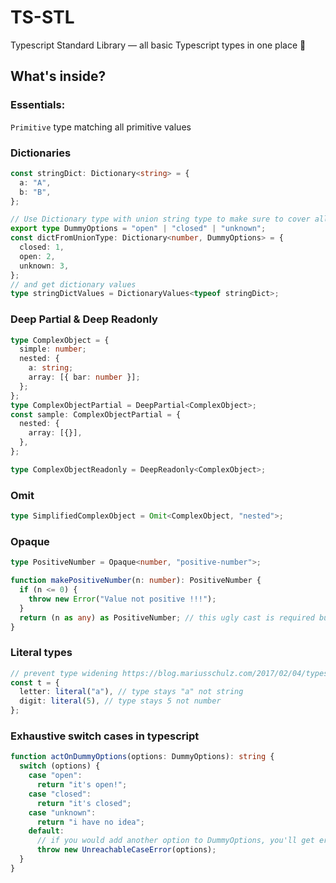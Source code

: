 # TS-STL

Typescript Standard Library — all basic Typescript types in one place 🤙

## What's inside?

### Essentials:

`Primitive` type matching all primitive values

### Dictionaries

```typescript
const stringDict: Dictionary<string> = {
  a: "A",
  b: "B",
};

// Use Dictionary type with union string type to make sure to cover all possible values
export type DummyOptions = "open" | "closed" | "unknown";
const dictFromUnionType: Dictionary<number, DummyOptions> = {
  closed: 1,
  open: 2,
  unknown: 3,
};
// and get dictionary values
type stringDictValues = DictionaryValues<typeof stringDict>;
```

### Deep Partial & Deep Readonly

```typescript
type ComplexObject = {
  simple: number;
  nested: {
    a: string;
    array: [{ bar: number }];
  };
};
type ComplexObjectPartial = DeepPartial<ComplexObject>;
const sample: ComplexObjectPartial = {
  nested: {
    array: [{}],
  },
};

type ComplexObjectReadonly = DeepReadonly<ComplexObject>;
```

### Omit

```typescript
type SimplifiedComplexObject = Omit<ComplexObject, "nested">;
```

### Opaque

```typescript
type PositiveNumber = Opaque<number, "positive-number">;

function makePositiveNumber(n: number): PositiveNumber {
  if (n <= 0) {
    throw new Error("Value not positive !!!");
  }
  return (n as any) as PositiveNumber; // this ugly cast is required but only when "producing" opaque types
}
```

### Literal types

```typescript
// prevent type widening https://blog.mariusschulz.com/2017/02/04/typescript-2-1-literal-type-widening
const t = {
  letter: literal("a"), // type stays "a" not string
  digit: literal(5), // type stays 5 not number
};
```

### Exhaustive switch cases in typescript

```typescript
function actOnDummyOptions(options: DummyOptions): string {
  switch (options) {
    case "open":
      return "it's open!";
    case "closed":
      return "it's closed";
    case "unknown":
      return "i have no idea";
    default:
      // if you would add another option to DummyOptions, you'll get error here!
      throw new UnreachableCaseError(options);
  }
}
```
